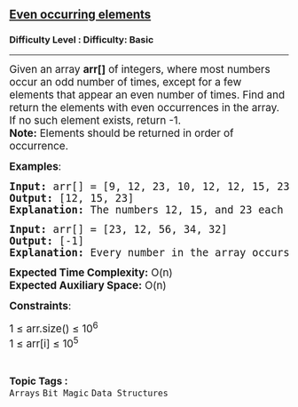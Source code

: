 <h2><a href="https://www.geeksforgeeks.org/problems/even-occurring-elements4332/1?page=8&difficulty=Basic&status=unsolved,attempted&sortBy=accuracy">Even occurring elements</a></h2><h3>Difficulty Level : Difficulty: Basic</h3><hr><div class="problems_problem_content__Xm_eO"><p><span style="font-size: 14pt;">Given an array <strong>arr[]</strong> of integers, where most numbers occur an odd number of times, except for a few elements that appear an even number of times. Find and return the elements with even occurrences in the array.<br></span><span style="font-size: 14pt;">If no such element exists, return -1.<br><strong>Note:</strong> Elements should be returned in order of occurrence.</span></p>
<p><span style="font-size: 14pt;"><strong>Examples</strong>:</span></p>
<pre><span style="font-size: 14pt;"><strong>Input:</strong> arr[] = [9, 12, 23, 10, 12, 12, 15, 23, 14, 12, 15]</span><br><span style="font-size: 14pt;"><strong>Output:</strong> [12, 15, 23]</span><br><span style="font-size: 14pt;"><strong>Explanation:</strong> The numbers 12, 15, and 23 each appear an even number of times.</span></pre>
<pre><span style="font-size: 14pt;"><strong>Input:</strong> arr[] = [23, 12, 56, 34, 32]</span><br><span style="font-size: 14pt;"><strong>Output:</strong> [-1]</span><br><span style="font-size: 14pt;"><strong>Explanation:</strong> Every number in the array occurs an odd number of times.</span></pre>
<p><span style="font-size: 14pt;"><strong>Expected Time Complexity:</strong> O(n)</span><br><span style="font-size: 14pt;"><strong>Expected Auxiliary Space:</strong> O(n)</span></p>
<p><span style="font-size: 14pt;"><strong>Constraints</strong>:</span></p>
<p><span style="font-size: 14pt;">1 ≤ arr.size() ≤ 10<sup>6</sup></span><br><span style="font-size: 14pt;">1 ≤ arr[i] ≤ 10<sup>5</sup></span></p></div><br><p><span style=font-size:18px><strong>Topic Tags : </strong><br><code>Arrays</code>&nbsp;<code>Bit Magic</code>&nbsp;<code>Data Structures</code>&nbsp;